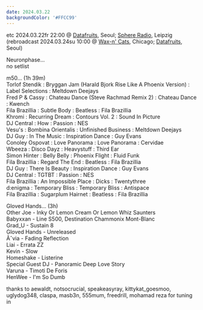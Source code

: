 ```yaml
---
date: 2024.03.22
backgroundColor: '#FFCC99'
---
```


etc 2024.03.22fr 22:00 @ [Datafruits](http://www.datafruits.fm/), Seoul; [Sphere Radio](http://www.sphere-radio.net/), Leipzig  
(rebroadcast 2024.03.24su 10:00 @ [Wax-n' Cats](http://www.twitch.tv/waxncats), Chicago; [Datafruits](http://www.datafruits.fm/), Seoul)  

Neuronphase...  
no setlist  

m50... (1h 39m)  
Torlof Stendik : Bryggan Jam (Harald Bjork Rise Like A Phoenix Version) : Label Selections : Meltdown Deejays  
Fred P & Cassy : Chateau Dance (Steve Rachmad Remix 2) : Chateau Dance : Kwench  
Fila Brazillia : Subtle Body : Beatless : Fila Brazillia  
Khromi : Recurring Dream : Contours Vol. 2 : Sound In Picture  
DJ Central : How : Passion : NES  
Vesu's : Bombina Orientalis : Unfinished Business : Meltdown Deejays  
DJ Guy : In The Music : Inspiration Dance : Guy Evans  
Conoley Ospovat : Love Panorama : Love Panorama : Cervidae  
Wbeeza : Disco Dayz : Heavystuff : Third Ear  
Simon Hinter : Belly Belly : Phoenix Flight : Fluid Funk  
Fila Brazillia : Regard The End : Beatless : Fila Brazillia  
DJ Guy : There Is Beauty : Inspiration Dance : Guy Evans  
DJ Central : TGTBT : Passion : NES  
Fila Brazillia : An Impossible Place : Dicks : Twentythree  
d:enigma : Temporary Bliss : Temporary Bliss : Antispace  
Fila Brazillia : Sugarplum Hairnet : Beatless : Fila Brazillia  

Gloved Hands... (3h)  
Other Joe - Inky Or Lemon Cream Or Lemon Whiz Saunters  
Babyxxan - Line S500, Destination Chammonix Mont-Blanc  
Grad\_U - Sustain 8  
Gloved Hands - Unreleased  
Ãˆvia - Fading Reflection  
Liai - Errata ZZ  
Kevin - Slow  
Homeshake - Listerine  
Special Guest DJ - Panoramic Deep Love Story  
Varuna - Timoti De Foris  
HenWee - I'm So Dumb  

thanks to aewaldt, notsocrucial, speakeasyray, kittykat\_goesmoo, uglydog348, claspa, masb3n, 555mum, freedrill, mohamad reza for tuning in